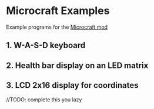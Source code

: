 # Microcraft Examples
Example programs for the [Microcraft mod](https://github.com/J-onasJones/Microcraft)

## 1. W-A-S-D keyboard
## 2. Health bar display on an LED matrix
## 3. LCD 2x16 display for coordinates

//TODO: complete this you lazy